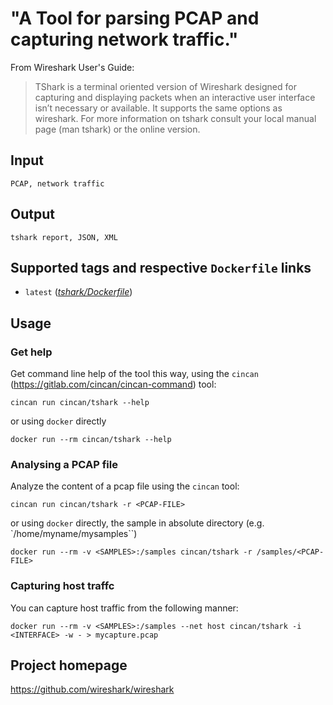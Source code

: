 # "A Tool for parsing PCAP and capturing network traffic."

From Wireshark User's Guide:

> TShark is a terminal oriented version of Wireshark designed for capturing and displaying packets when an interactive user interface isn’t necessary or available. It supports the same options as wireshark. For more information on tshark consult your local manual page (man tshark) or the online version.

## Input

```
PCAP, network traffic
```

## Output

```
tshark report, JSON, XML
```

## Supported tags and respective `Dockerfile` links
* `latest` ([*tshark/Dockerfile*](https://gitlab.com/CinCan/dockerfiles/blob/master/tshark/Dockerfile))

## Usage

### Get help

Get command line help of the tool this way, using the
`cincan` (https://gitlab.com/cincan/cincan-command) tool:
```
cincan run cincan/tshark --help
```

or using `docker` directly

```
docker run --rm cincan/tshark --help
```

### Analysing a PCAP file

Analyze the content of a pcap file using the `cincan` tool:

```
cincan run cincan/tshark -r <PCAP-FILE>
```

or using `docker` directly, the sample in absolute directory <SAMPLES>
(e.g. `/home/myname/mysamples``)

```
docker run --rm -v <SAMPLES>:/samples cincan/tshark -r /samples/<PCAP-FILE>
```

### Capturing host traffc

You can capture host traffic from <INTERFACE> the following manner:

```
docker run --rm -v <SAMPLES>:/samples --net host cincan/tshark -i <INTERFACE> -w - > mycapture.pcap
```


## Project homepage

https://github.com/wireshark/wireshark
